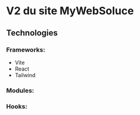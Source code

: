# V2 du site MyWebSoluce

## Technologies 

### Frameworks:
- Vite
- React
- Tailwind

### Modules:


### Hooks:


